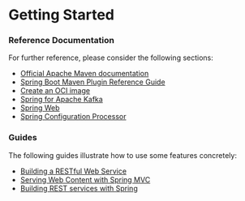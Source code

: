 # Getting Started

### Reference Documentation

For further reference, please consider the following sections:

* [Official Apache Maven documentation](https://maven.apache.org/guides/index.html)
* [Spring Boot Maven Plugin Reference Guide](https://docs.spring.io/spring-boot/docs/2.5.3/maven-plugin/reference/html/)
* [Create an OCI image](https://docs.spring.io/spring-boot/docs/2.5.3/maven-plugin/reference/html/#build-image)
* [Spring for Apache Kafka](https://docs.spring.io/spring-boot/docs/2.5.3/reference/htmlsingle/#boot-features-kafka)
* [Spring Web](https://docs.spring.io/spring-boot/docs/2.5.3/reference/htmlsingle/#boot-features-developing-web-applications)
* [Spring Configuration Processor](https://docs.spring.io/spring-boot/docs/2.5.3/reference/htmlsingle/#configuration-metadata-annotation-processor)

### Guides

The following guides illustrate how to use some features concretely:

* [Building a RESTful Web Service](https://spring.io/guides/gs/rest-service/)
* [Serving Web Content with Spring MVC](https://spring.io/guides/gs/serving-web-content/)
* [Building REST services with Spring](https://spring.io/guides/tutorials/bookmarks/)

